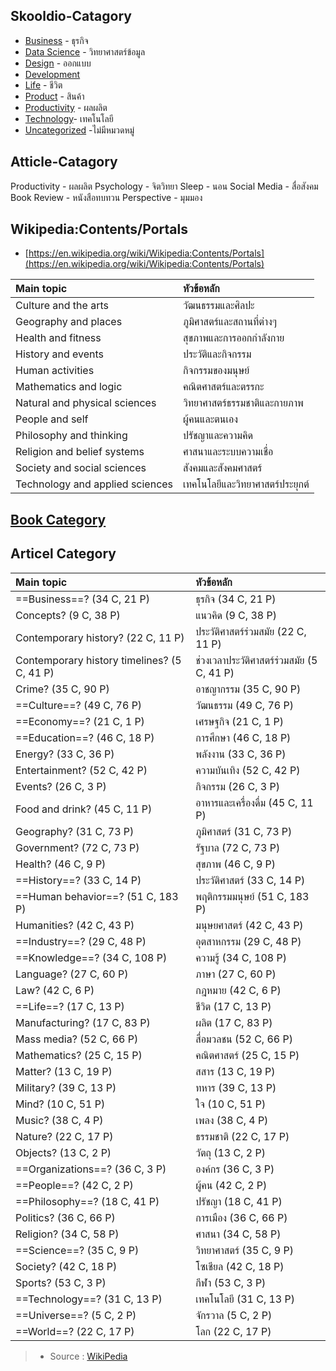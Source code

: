 
## Skooldio-Catagory


-   [Business](https://blog.skooldio.com/category/business/) - ธุรกิจ
-   [Data Science](https://blog.skooldio.com/category/data-science/) - วิทยาศาสตร์ข้อมูล
-   [Design](https://blog.skooldio.com/category/design/) - ออกแบบ
-   [Development](https://blog.skooldio.com/category/development/)
-   [Life](https://blog.skooldio.com/category/life/) - ชีวิต
-   [Product](https://blog.skooldio.com/category/business/product/) - สินค้า
-   [Productivity](https://blog.skooldio.com/category/productivity/) - ผลผลิต
-   [Technology](https://blog.skooldio.com/category/technology/)- เทคโนโลยี
-   [Uncategorized](https://blog.skooldio.com/category/uncategorized/) -ไม่มีหมวดหมู่




## Atticle-Catagory

Productivity	-	ผลผลิต
Psychology	-	จิตวิทยา
Sleep	-	นอน
Social Media	-	สื่อสังคม
Book Review	-	หนังสือทบทวน
Perspective	-	มุมมอง

## Wikipedia:Contents/Portals

* [https://en.wikipedia.org/wiki/Wikipedia:Contents/Portals](https://en.wikipedia.org/wiki/Wikipedia:Contents/Portals)

| Main topic | หัวข้อหลัก |
| :--- | :--- |
| Culture and the arts | วัฒนธรรมและศิลปะ |
| Geography and places | ภูมิศาสตร์และสถานที่ต่างๆ |
| Health and fitness | สุขภาพและการออกกำลังกาย |
| History and events | ประวัติและกิจกรรม |
| Human activities | กิจกรรมของมนุษย์ |
| Mathematics and logic | คณิตศาสตร์และตรรกะ |
| Natural and physical sciences | วิทยาศาสตร์ธรรมชาติและกายภาพ |
| People and self | ผู้คนและตนเอง |
| Philosophy and thinking | ปรัชญาและความคิด |
| Religion and belief systems | ศาสนาและระบบความเชื่อ |
| Society and social sciences | สังคมและสังคมศาสตร์ |
| Technology and applied sciences | เทคโนโลยีและวิทยาศาสตร์ประยุกต์ |

## [Book Category](https://www.thaibooklibrary.com/library/index.html)

## Articel Category

| Main topic | หัวข้อหลัก |
| :--- | :--- |
| ==Business==? \(34 C, 21 P\) | ธุรกิจ \(34 C, 21 P\) |
| Concepts? \(9 C, 38 P\) | แนวคิด \(9 C, 38 P\) |
| Contemporary history? \(22 C, 11 P\) | ประวัติศาสตร์ร่วมสมัย \(22 C, 11 P\) |
| Contemporary history timelines? \(5 C, 41 P\) | ช่วงเวลาประวัติศาสตร์ร่วมสมัย \(5 C, 41 P\) |
| Crime? \(35 C, 90 P\) | อาชญากรรม \(35 C, 90 P\) |
| ==Culture==? \(49 C, 76 P\) | วัฒนธรรม \(49 C, 76 P\) |
| ==Economy==? \(21 C, 1 P\) | เศรษฐกิจ \(21 ​​C, 1 P\) |
| ==Education==? \(46 C, 18 P\) | การศึกษา \(46 C, 18 P\) |
| Energy? \(33 C, 36 P\) | พลังงาน \(33 C, 36 P\) |
| Entertainment? \(52 C, 42 P\) | ความบันเทิง \(52 C, 42 P\) |
| Events? \(26 C, 3 P\) | กิจกรรม \(26 C, 3 P\) |
| Food and drink? \(45 C, 11 P\) | อาหารและเครื่องดื่ม \(45 C, 11 P\) |
| Geography? \(31 C, 73 P\) | ภูมิศาสตร์ \(31 C, 73 P\) |
| Government? \(72 C, 73 P\) | รัฐบาล \(72 C, 73 P\) |
| Health? \(46 C, 9 P\) | สุขภาพ \(46 C, 9 P\) |
| ==History==? \(33 C, 14 P\) | ประวัติศาสตร์ \(33 C, 14 P\) |
| ==Human behavior==? \(51 C, 183 P\) | พฤติกรรมมนุษย์ \(51 C, 183 P\) |
| Humanities? \(42 C, 43 P\) | มนุษยศาสตร์ \(42 C, 43 P\) |
| ==Industry==? \(29 C, 48 P\) | อุตสาหกรรม \(29 C, 48 P\) |
| ==Knowledge==? \(34 C, 108 P\) | ความรู้ \(34 C, 108 P\) |
| Language? \(27 C, 60 P\) | ภาษา \(27 C, 60 P\) |
| Law? \(42 C, 6 P\) | กฎหมาย \(42 C, 6 P\) |
| ==Life==? \(17 C, 13 P\) | ชีวิต \(17 C, 13 P\) |
| Manufacturing? \(17 C, 83 P\) | ผลิต \(17 C, 83 P\) |
| Mass media? \(52 C, 66 P\) | สื่อมวลชน \(52 C, 66 P\) |
| Mathematics? \(25 C, 15 P\) | คณิตศาสตร์ \(25 C, 15 P\) |
| Matter? \(13 C, 19 P\) | สสาร \(13 C, 19 P\) |
| Military? \(39 C, 13 P\) | ทหาร \(39 C, 13 P\) |
| Mind? \(10 C, 51 P\) | ใจ \(10 C, 51 P\) |
| Music? \(38 C, 4 P\) | เพลง \(38 C, 4 P\) |
| Nature? \(22 C, 17 P\) | ธรรมชาติ \(22 C, 17 P\) |
| Objects? \(13 C, 2 P\) | วัตถุ \(13 C, 2 P\) |
| ==Organizations==? \(36 C, 3 P\) | องค์กร \(36 C, 3 P\) |
| ==People==? \(42 C, 2 P\) | ผู้คน \(42 C, 2 P\) |
| ==Philosophy==? \(18 C, 41 P\) | ปรัชญา \(18 C, 41 P\) |
| Politics? \(36 C, 66 P\) | การเมือง \(36 C, 66 P\) |
| Religion? \(34 C, 58 P\) | ศาสนา \(34 C, 58 P\) |
| ==Science==? \(35 C, 9 P\) | วิทยาศาสตร์ \(35 C, 9 P\) |
| Society? \(42 C, 18 P\) | โซเชียล \(42 C, 18 P\) |
| Sports? \(53 C, 3 P\) | กีฬา \(53 C, 3 P\) |
| ==Technology==? \(31 C, 13 P\) | เทคโนโลยี \(31 C, 13 P\) |
| ==Universe==? \(5 C, 2 P\) | จักรวาล \(5 C, 2 P\) |
| ==World==? \(22 C, 17 P\) | โลก \(22 C, 17 P\) |

> * Source : [WikiPedia](https://en.wikipedia.org/wiki/Category:Main_topic_classifications)

<!--stackedit_data:
eyJoaXN0b3J5IjpbLTEzMDk1MTU1MTYsMTE2NTgzOTIyNV19
-->
